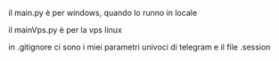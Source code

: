 il main.py è per windows, quando lo runno in locale

il mainVps.py è per la vps linux

in .gitignore ci sono i miei parametri univoci di telegram e il file .session
